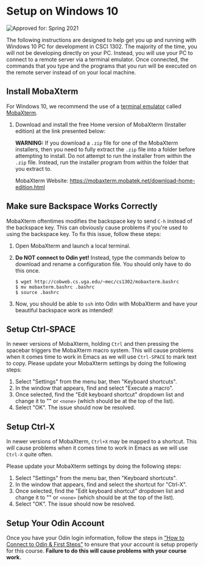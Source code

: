 # Setup on Windows 10

![Approved for: Spring 2021](https://img.shields.io/badge/Approved%20for-Spring%202021-success)

The following instructions are designed to help get you up and running with Windows 10 PC for development
in CSCI 1302. The majority of the time, you will not be developing directly on your PC. Instead,
you will use your PC to connect to a remote server via a terminal emulator. Once connected, the
commands that you type and the programs that you run will be executed on the remote server instead
of on your local machine.

## Install MobaXterm

For Windows 10, we recommend the use of a [terminal emulator](https://en.wikipedia.org/wiki/Terminal_emulator)
called [MobaXterm](https://mobaxterm.mobatek.net). 

1. Download and install the free Home version of MobaXterm (Installer edition) at the link presented below:

   **WARNING:** If you download a `.zip` file for one of the MobaXterm installers, then you need to fully
   extract the `.zip` file into a folder before attempting to install. Do not attempt to run the installer
   from within the `.zip` file. Instead, run the installer program from within the folder that you extract to. 

   MobaXterm Website: https://mobaxterm.mobatek.net/download-home-edition.html

## Make sure Backspace Works Correctly

MobaXterm oftentimes modifies the backspace key to send `C-h` instead of the backspace key.
This can obviously cause problems if you're used to using the backspace key.
To fix this issue, follow these steps:

1. Open MobaXterm and launch a local terminal.

1. **Do NOT connect to Odin yet!** Instead, type the commands below to download and 
   rename a configuration file. You should only have to do this once.

   ```
   $ wget http://cobweb.cs.uga.edu/~mec/cs1302/mobaxterm.bashrc
   $ mv mobaxterm.bashrc .bashrc
   $ source .bashrc
   ```
1. Now, you should be able to `ssh` into Odin with MobaXterm and have your 
   beautiful backspace work as intended!

## Setup Ctrl-SPACE

In newer versions of MobaXterm, holding `Ctrl` and then pressing the spacebar triggers
the MobaXterm macro system. This will cause problems when it comes time to work in Emacs
as we will use `Ctrl-SPACE` to mark text to copy. Please update your MobaXterm settings
by doing the following steps:

   1. Select "Settings" from the menu bar, then "Keyboard shortcuts".
   1. In the window that appears, find and select "Execute a macro".
   1. Once selected, find the "Edit keyboard shortcut" dropdown list and 
      change it to "" or `<none>` (which should be at the top of the list).
   1. Select "OK". The issue should now be resolved.
   
## Setup Ctrl-X

In newer versions of MobaXterm, `Ctrl+X` may be mapped to a shortcut. This will cause 
problems when it comes time to work in Emacs as we will use `Ctrl-X` quite often.

Please update your MobaXterm settings
by doing the following steps:

   1. Select "Settings" from the menu bar, then "Keyboard shortcuts".
   1. In the window that appears, find and select the shortcut for "Ctrl-X".
   1. Once selected, find the "Edit keyboard shortcut" dropdown list and 
      change it to "" or `<none>` (which should be at the top of the list).
   1. Select "OK". The issue should now be resolved.
   
## Setup Your Odin Account

Once you have your Odin login information, follow the steps in
["How to Connect to Odin & First Steps"](OdinSetup.md) to ensure
that your account is setup properly for this course. 
**Failure to do this will cause problems with your course work.**
